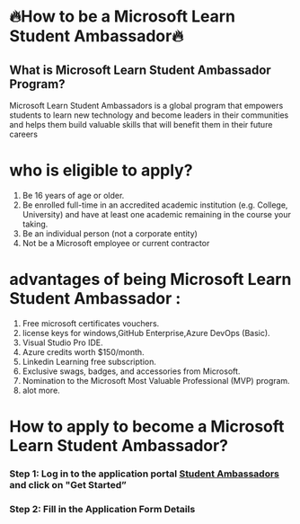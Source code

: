 # 🔥How to be a Microsoft Learn Student Ambassador🔥

## What is Microsoft Learn Student Ambassador Program?
Microsoft Learn Student Ambassadors is a global program that empowers students to learn new technology and become leaders in their communities and helps them build valuable skills that will benefit them in their future careers

# who is eligible to apply?
1. Be 16 years of age or older.
2. Be enrolled full-time in an accredited academic institution (e.g. College, University)          and have at least one academic remaining in the course your taking. 
3. Be an individual person (not a corporate entity)
4. Not be a Microsoft employee or current contractor

# advantages of being Microsoft Learn Student Ambassador :
1. Free microsoft certificates vouchers.
2. license keys for windows,GitHub Enterprise,Azure DevOps (Basic).
3. Visual Studio Pro IDE.
4. Azure credits worth $150/month.
5. Linkedin Learning free subscription.
6. Exclusive swags, badges, and accessories from Microsoft.
7. Nomination to the Microsoft Most Valuable Professional (MVP) program.
8. alot more.

# How to apply to become a Microsoft Learn Student Ambassador?

### Step 1: Log in to the application portal [Student Ambassadors](https://mvp.microsoft.com/en-US/studentambassadors ) and click on "Get Started”

### Step 2: Fill in the Application Form Details
